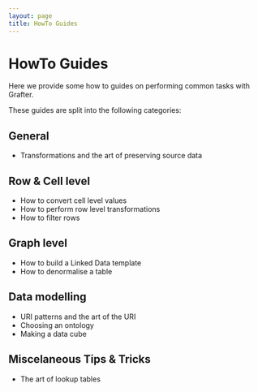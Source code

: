 ```yaml
---
layout: page
title: HowTo Guides
---
```


# HowTo Guides

Here we provide some how to guides on performing common tasks with Grafter.

These guides are split into the following categories:

## General

- Transformations and the art of preserving source data

## Row & Cell level

- How to convert cell level values
- How to perform row level transformations
- How to filter rows

## Graph level

- How to build a Linked Data template
- How to denormalise a table

## Data modelling

- URI patterns and the art of the URI
- Choosing an ontology
- Making a data cube

## Miscelaneous Tips & Tricks

- The art of lookup tables

